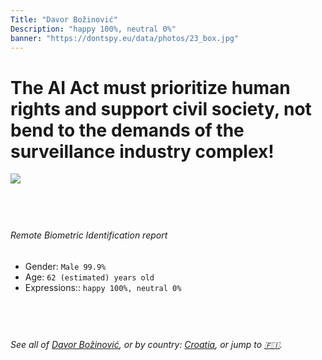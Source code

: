 ```yaml
---
Title: "Davor Božinović"
Description: "happy 100%, neutral 0%"
banner: "https://dontspy.eu/data/photos/23_box.jpg"
---
```


# The AI Act must prioritize human rights and support civil society, not bend to the demands of the surveillance industry complex!

<link rel="stylesheet" type="text/css" href="/css/blog.css" />

<div class="is-fake" hidden>

_This image is **clearly fake**_, yet we [continue to collect them because the AI Act negotiations](/blog/why-deepfake/) are heading in a direction that will only make people's lives more complicated. For a more in-depth explanation, read: [Double threat: why losing the battle against Face Biometrics would fuel the proliferation of deepfakes](/blog/the-dual-threat-how-losing-the-biometric-battle-fuels-deepfake-proliferation/).


</div>

<!-- <img src="https://dontspy.eu/data/photos/54_box.jpg" /> -->
<img src="https://dontspy.eu/data/photos/23_box.jpg" />

## <br>

###### Remote Biometric Identification report

* <span class="label">Gender:</span> `Male 99.9%`
* <span class="label">Age:</span> `62 (estimated) years old`
* <span class="label">Expressions::</span> `happy 100%, neutral 0%`

## <br>

###### See all of [Davor Božinović](/policymaker#Davor%20Bo%C5%BEinovi%C4%87), or by country: [Croatia](/country#Croatia), or jump to [🇫🇮](/x/211).

## <br>
